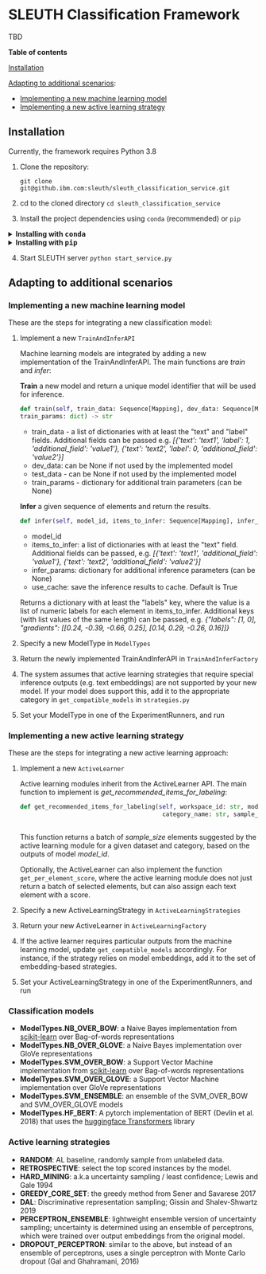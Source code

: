 # SLEUTH Classification Framework

TBD


**Table of contents**

[Installation](#installation)

[Adapting to additional scenarios](#adapting-to-additional-scenarios):
* [Implementing a new machine learning model](#implementing-a-new-machine-learning-model)
* [Implementing a new active learning strategy](#implementing-a-new-active-learning-strategy)

## Installation
Currently, the framework requires Python 3.8
1. Clone the repository: 

   `git clone git@github.ibm.com:sleuth/sleuth_classification_service.git`
2. cd to the cloned directory `cd sleuth_classification_service`
3. Install the project dependencies using `conda` (recommended) or `pip`
<details><summary><b>Installing with <tt>conda</tt></b></summary>
<p>

- Install Anaconda https://docs.anaconda.com/anaconda/install/index.html

- Restart your console

- Use the following commands to create a new anaconda environment and install the requirements:
```bash
# Create and activate a virtual environment:
conda create --yes -n sleuth_classification python=3.8
conda activate sleuth_classification
# Install requirements
pip install -r lrtc_lib/requirements.txt
```
</p>
</details>
<details><summary><b>Installing with <tt>pip</tt></b></summary>
<p>
Assuming python 3.8 is already installed.

- Install pip https://pip.pypa.io/en/stable/installation/

- Restart your console

- Install requirements:
```bash
pip install -r lrtc_lib/requirements.txt
```
</p>
</details>

4. Start SLEUTH server `python start_service.py`

## Adapting to additional scenarios
### Implementing a new machine learning model
These are the steps for integrating a new classification model:
1. Implement a new `TrainAndInferAPI`

    Machine learning models are integrated by adding a new implementation of the TrainAndInferAPI.
    The main functions are *train* and *infer*:
    
    **Train** a new model and return a unique model identifier that will be used for inference.
    ```python    
    def train(self, train_data: Sequence[Mapping], dev_data: Sequence[Mapping], test_data: Sequence[Mapping], 
    train_params: dict) -> str
   ```
        
    - train_data - a list of dictionaries with at least the "text" and "label" fields. Additional fields can be passed e.g.
    *[{'text': 'text1', 'label': 1, 'additional_field': 'value1'}, {'text': 'text2', 'label': 0, 'additional_field': 'value2'}]*
    - dev_data: can be None if not used by the implemented model
    - test_data - can be None if not used by the implemented model
    - train_params - dictionary for additional train parameters (can be None)

    **Infer** a given sequence of elements and return the results.

    ```python    
    def infer(self, model_id, items_to_infer: Sequence[Mapping], infer_params: dict, use_cache=True) -> dict:
    ```    
    - model_id
    - items_to_infer: a list of dictionaries with at least the "text" field. Additional fields can be passed,
    e.g. *[{'text': 'text1', 'additional_field': 'value1'}, {'text': 'text2', 'additional_field': 'value2'}]*
    - infer_params: dictionary for additional inference parameters (can be None)
    - use_cache: save the inference results to cache. Default is True
    
    Returns a dictionary with at least the "labels" key, where the value is a list of numeric labels for each element in
    items_to_infer.
    Additional keys (with list values of the same length) can be passed,
    e.g. *{"labels": [1, 0], "gradients": [[0.24, -0.39, -0.66, 0.25], [0.14, 0.29, -0.26, 0.16]]}*

2. Specify a new ModelType in `ModelTypes`
3. Return the newly implemented TrainAndInferAPI in `TrainAndInferFactory`
4. The system assumes that active learning strategies that require special inference outputs (e.g. text embeddings)
are not supported by your new model. If your model does support this, add it to the appropriate category 
in `get_compatible_models` in `strategies.py`
5. Set your ModelType in one of the ExperimentRunners, and run

### Implementing a new active learning strategy
These are the steps for integrating a new active learning approach:
1. Implement a new `ActiveLearner`
   
   Active learning modules inherit from the ActiveLearner API.
   The main function to implement is *get_recommended_items_for_labeling*:
   ```python
   def get_recommended_items_for_labeling(self, workspace_id: str, model_id: str, dataset_name: str,
                                           category_name: str, sample_size: int = 1) -> Sequence[TextElement]:
    
   ```    
   This function returns a batch of *sample_size* elements suggested by the active learning module for a given dataset
   and category, based on the outputs of model *model_id*.
   
   Optionally, the ActiveLearner can also implement the function `get_per_element_score`, where the active learning 
   module does not just return a batch of selected elements, but can also assign each text element with a score.

2. Specify a new ActiveLearningStrategy in `ActiveLearningStrategies`
3. Return your new ActiveLearner in `ActiveLearningFactory`
4. If the active learner requires particular outputs from the machine learning model, update `get_compatible_models` 
accordingly. For instance, if the strategy relies on model embeddings, add it to the set of embedding-based strategies.
5. Set your ActiveLearningStrategy in one of the ExperimentRunners, and run

### Classification models
- **ModelTypes.NB_OVER_BOW**: a Naive Bayes implementation from [scikit-learn](https://scikit-learn.org) over Bag-of-words representations
- **ModelTypes.NB_OVER_GLOVE**: a Naive Bayes implementation over GloVe representations
- **ModelTypes.SVM_OVER_BOW**: a Support Vector Machine implementation from [scikit-learn](https://scikit-learn.org) over Bag-of-words representations
- **ModelTypes.SVM_OVER_GLOVE**: a Support Vector Machine implementation over GloVe representations
- **ModelTypes.SVM_ENSEMBLE**: an ensemble of the SVM_OVER_BOW and SVM_OVER_GLOVE models
- **ModelTypes.HF_BERT**: A pytorch implementation of BERT (Devlin et al. 2018) that uses the [huggingface Transformers](https://github.com/huggingface/transformers) library 

### Active learning strategies
- **RANDOM**: AL baseline, randomly sample from unlabeled data.
- **RETROSPECTIVE**: select the top scored instances by the model.
- **HARD_MINING**: a.k.a uncertainty sampling / least confidence; Lewis and Gale 1994
- **GREEDY_CORE_SET**: the greedy method from Sener and Savarese 2017
- **DAL**: Discriminative representation sampling; Gissin and Shalev-Shwartz 2019
- **PERCEPTRON_ENSEMBLE**: lightweight ensemble version of uncertainty sampling; uncertainty is determined
using an ensemble of perceptrons, which were trained over output embeddings from the original model.
- **DROPOUT_PERCEPTRON**: similar to the above, but instead of an ensemble of perceptrons, uses a single perceptron
with Monte Carlo dropout (Gal and Ghahramani, 2016)

